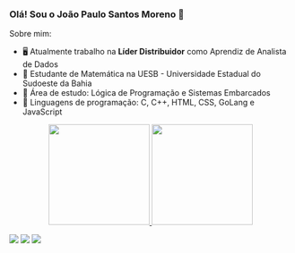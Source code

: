 ### Olá! Sou o João Paulo Santos Moreno 👋


<!-- **Morenojoaop1/Morenojoaop1** is a ✨ _special_ ✨ repository because its `README.md` (this file) appears on your GitHub profile. -->

Sobre mim:

- 🖥️ Atualmente trabalho na **Líder Distribuidor** como Aprendiz de Analista de Dados
- 🤔 Estudante de Matemática na UESB - Universidade Estadual do Sudoeste da Bahia
- 💬 Área de estudo: Lógica de Programação e Sistemas Embarcados
- 📜 Linguagens de programação: C, C++, HTML, CSS, GoLang e JavaScript

<div align="center">
  <a href="https://github.com/Morenojoaop1">
  <img height="180em" src="https://github-readme-stats.vercel.app/api?username=Morenojoaop1&show_icons=true&theme=cobalt&include_all_commits=true&count_private=true"/>
  <img height="180em" src="https://github-readme-stats.vercel.app/api/top-langs/?username=Morenojoaop1&layout=compact&langs_count=7&theme=cobalt"/>
</div>

   
<a href="https://instagram.com/morenojoaop" target="_blank"><img src="https://img.shields.io/badge/-Instagram-%23E4405F?style=for-the-badge&logo=instagram&logoColor=white" target="_blank"></a>
<a href="https://www.twitch.tv/onlymoreno" target="_blank"><img src="https://img.shields.io/badge/Twitch-9146FF?style=for-the-badge&logo=twitch&logoColor=white" target="_blank"></a>
<a href="https://www.linkedin.com/in/joão-paulo-santos-moreno-aa45841a4/" target="_blank"><img src="https://img.shields.io/badge/-LinkedIn-%230077B5?style=for-the-badge&logo=linkedin&logoColor=white" target="_blank"></a> 
    

